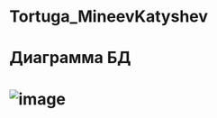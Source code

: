 # Tortuga_MineevKatyshev

<h1> Диаграмма БД<h1>

![image](https://user-images.githubusercontent.com/80113075/194526754-e1b3dc64-20b9-4508-9b18-d723545043cc.png)
